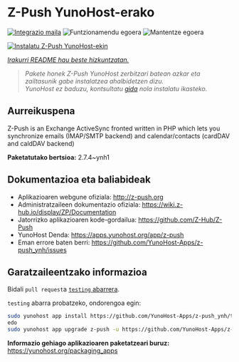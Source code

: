 <!--
Ohart ongi: README hau automatikoki sortu da <https://github.com/YunoHost/apps/tree/master/tools/readme_generator>ri esker
EZ editatu eskuz.
-->

# Z-Push YunoHost-erako

[![Integrazio maila](https://dash.yunohost.org/integration/z-push.svg)](https://ci-apps.yunohost.org/ci/apps/z-push/) ![Funtzionamendu egoera](https://ci-apps.yunohost.org/ci/badges/z-push.status.svg) ![Mantentze egoera](https://ci-apps.yunohost.org/ci/badges/z-push.maintain.svg)

[![Instalatu Z-Push YunoHost-ekin](https://install-app.yunohost.org/install-with-yunohost.svg)](https://install-app.yunohost.org/?app=z-push)

*[Irakurri README hau beste hizkuntzatan.](./ALL_README.md)*

> *Pakete honek Z-Push YunoHost zerbitzari batean azkar eta zailtasunik gabe instalatzea ahalbidetzen dizu.*  
> *YunoHost ez baduzu, kontsultatu [gida](https://yunohost.org/install) nola instalatu ikasteko.*

## Aurreikuspena

Z-Push is an Exchange ActiveSync fronted written in PHP which lets you synchronize emails (IMAP/SMTP backend) and calendar/contacts (cardDAV and caldDAV backend)


**Paketatutako bertsioa:** 2.7.4~ynh1
## Dokumentazioa eta baliabideak

- Aplikazioaren webgune ofiziala: <http://z-push.org>
- Administratzaileen dokumentazio ofiziala: <https://wiki.z-hub.io/display/ZP/Documentation>
- Jatorrizko aplikazioaren kode-gordailua: <https://github.com/Z-Hub/Z-Push>
- YunoHost Denda: <https://apps.yunohost.org/app/z-push>
- Eman errore baten berri: <https://github.com/YunoHost-Apps/z-push_ynh/issues>

## Garatzaileentzako informazioa

Bidali `pull request`a [`testing` abarrera](https://github.com/YunoHost-Apps/z-push_ynh/tree/testing).

`testing` abarra probatzeko, ondorengoa egin:

```bash
sudo yunohost app install https://github.com/YunoHost-Apps/z-push_ynh/tree/testing --debug
edo
sudo yunohost app upgrade z-push -u https://github.com/YunoHost-Apps/z-push_ynh/tree/testing --debug
```

**Informazio gehiago aplikazioaren paketatzeari buruz:** <https://yunohost.org/packaging_apps>
